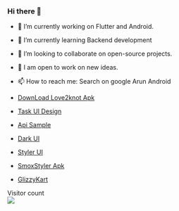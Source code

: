 ### Hi there 👋

- 🔭  I’m currently working on Flutter and Android.

- 🌱  I’m currently learning Backend development

- 👯  I’m looking to collaborate on open-source projects.

- 💫  I am open to work on new ideas.

- 📫  How to reach me: Search on google Arun Android

- [DownLoad Love2knot Apk](https://docs.google.com/uc?export=download&id=1rLjGyGIFWxNLvL-mWHoHIpGXVS_VRClh)
- [Task UI Design](https://xd.adobe.com/view/1279de18-d67b-4745-8747-ec22419a1804-472a/screen/c2defe93-8d6a-4eeb-89c3-cf8b6cfa3359/specs/)
- [Api Sample](https://docs.google.com/uc?export=download&id=1gyCJUMHfGsAeVePL6NM9jxwRaCa7RxPH)
- [Dark UI](https://xd.adobe.com/view/edadf545-fa86-4245-869a-b6fd5aeb5291-b8fe/)
- [Styler UI](https://xd.adobe.com/view/9b601217-6788-47ee-9727-22b9125134cd-ce33/screen/c870a779-93c8-475a-b3fa-559602fd8e78/)
- [SmoxStyler Apk](https://www.filemail.com/d/wqrofdmxoikfncq)
- [GlizzyKart](https://file.io/beyieObkl6Ax)



<p > 
  Visitor count<br>
  <img src="https://profile-counter.glitch.me/arundidauli/count.svg" />
 
</p>
